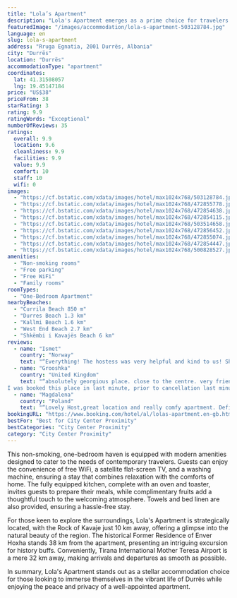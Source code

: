 ```yaml
---
title: "Lola’s Apartment"
description: "Lola's Apartment emerges as a prime choice for travelers seeking a blend of comfort and convenience in the heart of Durrës."
featuredImage: "/images/accommodation/lola-s-apartment-503128784.jpg"
language: en
slug: lola-s-apartment
address: "Rruga Egnatia, 2001 Durrës, Albania"
city: "Durrës"
location: "Durrës"
accommodationType: "apartment"
coordinates:
  lat: 41.31508057
  lng: 19.45147184
price: "US$38"
priceFrom: 38
starRating: 3
rating: 9.9
ratingWords: "Exceptional"
numberOfReviews: 35
ratings:
  overall: 9.9
  location: 9.6
  cleanliness: 9.9
  facilities: 9.9
  value: 9.9
  comfort: 10
  staff: 10
  wifi: 0
images:
  - "https://cf.bstatic.com/xdata/images/hotel/max1024x768/503128784.jpg?k=c1d37355a791c15e92d18796f40fddc1f400be9080e1bb722d54717a054caff5&o=&hp=1"
  - "https://cf.bstatic.com/xdata/images/hotel/max1024x768/472855778.jpg?k=978b90d92a9f5951173a2de8a1cc1390d209912a80e13614e0dbcb0d0b421291&o=&hp=1"
  - "https://cf.bstatic.com/xdata/images/hotel/max1024x768/472854638.jpg?k=a745f1b24d63bf2b844980e4e48491086d90cd4e1ac1f322255c9d47853bdd62&o=&hp=1"
  - "https://cf.bstatic.com/xdata/images/hotel/max1024x768/472854115.jpg?k=586d9b82a294e1afa5e822b86d22e00aa39fea44cffcf4a3b2b1e1ac8117b567&o=&hp=1"
  - "https://cf.bstatic.com/xdata/images/hotel/max1024x768/503514658.jpg?k=bb448454aeb3f3658780863253d023849b73006694c175d571dd5641bb292632&o=&hp=1"
  - "https://cf.bstatic.com/xdata/images/hotel/max1024x768/472856452.jpg?k=8e513d51e54dc5f4e91c1f47c5b3f55ba0bcf358a1ef6ea5ee953f1074190277&o=&hp=1"
  - "https://cf.bstatic.com/xdata/images/hotel/max1024x768/472855074.jpg?k=5798d1d683b2ad3b5bee282198fe598c2bdfcc4f4a65a10c216cd5930670f412&o=&hp=1"
  - "https://cf.bstatic.com/xdata/images/hotel/max1024x768/472854447.jpg?k=537d28cc2614b93c6518eda1d19857b4a933de893117344637c1de2f0dc447a2&o=&hp=1"
  - "https://cf.bstatic.com/xdata/images/hotel/max1024x768/500828527.jpg?k=512b666c145019962d6d7806c6800933291b6b7bbb96fc1dc2a5c77710c322ef&o=&hp=1"
amenities:
  - "Non-smoking rooms"
  - "Free parking"
  - "Free WiFi"
  - "Family rooms"
roomTypes:
  - "One-Bedroom Apartment"
nearbyBeaches:
  - "Currila Beach 850 m"
  - "Durres Beach 1.3 km"
  - "Kallmi Beach 1.6 km"
  - "West End Beach 2.7 km"
  - "Shkëmbi i Kavajës Beach 6 km"
reviews:
  - name: "Ismet"
    country: "Norway"
    text: "“Everything! The hostess was very helpful and kind to us! She did everything to make us feel very comfortable and welcoming! The location is so central and you have everything you need of shops, cafe bars, restaurants and a shopping centre is...”"
  - name: "Grooshka"
    country: "United Kingdom"
    text: "“absolutely georgious place. close to the centre. very friendly owner. easy contact with it :)
I was booked this place in last minute, prior to cancellation last minute other one by owner - so was very impress about this apartment :)))”"
  - name: "Magdalena"
    country: "Poland"
    text: "“Lovely Host,great location and really comfy apartment. Definitely recommend!”"
bookingURL: "https://www.booking.com/hotel/al/lolas-apartment.en-gb.html?aid=8035640"
bestFor: "Best for City Center Proximity"
bestCategories: "City Center Proximity"
category: "City Center Proximity"
---
```


This non-smoking, one-bedroom haven is equipped with modern amenities designed to cater to the needs of contemporary travelers. Guests can enjoy the convenience of free WiFi, a satellite flat-screen TV, and a washing machine, ensuring a stay that combines relaxation with the comforts of home. The fully equipped kitchen, complete with an oven and toaster, invites guests to prepare their meals, while complimentary fruits add a thoughtful touch to the welcoming atmosphere. Towels and bed linen are also provided, ensuring a hassle-free stay.

For those keen to explore the surroundings, Lola's Apartment is strategically located, with the Rock of Kavaje just 10 km away, offering a glimpse into the natural beauty of the region. The historical Former Residence of Enver Hoxha stands 38 km from the apartment, presenting an intriguing excursion for history buffs. Conveniently, Tirana International Mother Teresa Airport is a mere 32 km away, making arrivals and departures as smooth as possible.

In summary, Lola's Apartment stands out as a stellar accommodation choice for those looking to immerse themselves in the vibrant life of Durrës while enjoying the peace and privacy of a well-appointed apartment.